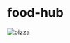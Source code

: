 # food-hub

![pizza](https://github.com/markkarme/food-hub/assets/52974176/df05b805-4ff6-4d58-a6fb-dbece55ff053)
